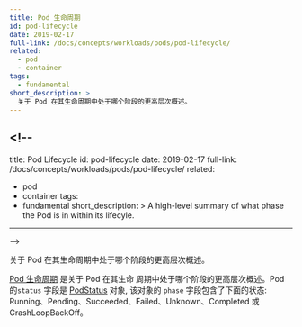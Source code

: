 ```yaml
---
title: Pod 生命周期
id: pod-lifecycle
date: 2019-02-17
full-link: /docs/concepts/workloads/pods/pod-lifecycle/
related:
  - pod
  - container
tags:
  - fundamental
short_description: >
  关于 Pod 在其生命周期中处于哪个阶段的更高层次概述。
---
```


## <!--

title: Pod Lifecycle id: pod-lifecycle date: 2019-02-17 full-link:
/docs/concepts/workloads/pods/pod-lifecycle/ related:

- pod
- container tags:
- fundamental short_description: > A high-level summary of what phase the Pod is
  in within its lifecyle.

---

-->

<!--
 A high-level summary of what phase the Pod is in within its lifecyle.
-->

关于 Pod 在其生命周期中处于哪个阶段的更高层次概述。

<!--more-->

<!--
The [Pod Lifecycle](/docs/concepts/workloads/pods/pod-lifecycle/) is a high level summary of where a Pod is in its lifecyle.  A Pod’s `status` field is a [PodStatus](/docs/reference/generated/kubernetes-api/v1.13/#podstatus-v1-core) object, which has a `phase` field that displays one of the following phases: Running, Pending, Succeeded, Failed, Unknown, Completed, or CrashLoopBackOff.
-->

[Pod 生命周期](/docs/concepts/workloads/pods/pod-lifecycle/) 是关于 Pod 在其生命
周期中处于哪个阶段的更高层次概述。Pod 的`status` 字段是
[PodStatus](/docs/reference/generated/kubernetes-api/v1.13/#podstatus-v1-core)
对象, 该对象的 `phase` 字段包含了下面的状态:
Running、Pending、Succeeded、Failed、Unknown、Completed 或 CrashLoopBackOff。

